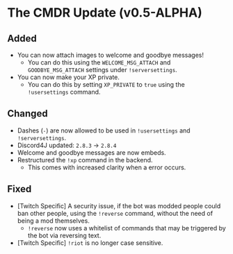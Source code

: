 # The CMDR Update (v0.5-ALPHA)

## Added
* You can now attach images to welcome and goodbye messages!
  * You can do this using the `WELCOME_MSG_ATTACH` and `GOODBYE_MSG_ATTACH` settings under `!serversettings`.
* You can now make your XP private.
  * You can do this by setting `XP_PRIVATE` to `true` using the `!usersettings` command.

## Changed
* Dashes (`-`) are now allowed to be used in `!usersettings` and `!serversettings`.
* Discord4J updated: `2.8.3` -> `2.8.4`
* Welcome and goodbye messages are now embeds.
* Restructured the `!xp` command in the backend.
  * This comes with increased clarity when a error occurs.

## Fixed
* [Twitch Specific] A security issue, if the bot was modded people could ban other people, using the `!reverse` command, without the need of being a mod themselves.
  * `!reverse` now uses a whitelist of commands that may be triggered by the bot via reversing text.
* [Twitch Specific] `!riot` is no longer case sensitive.